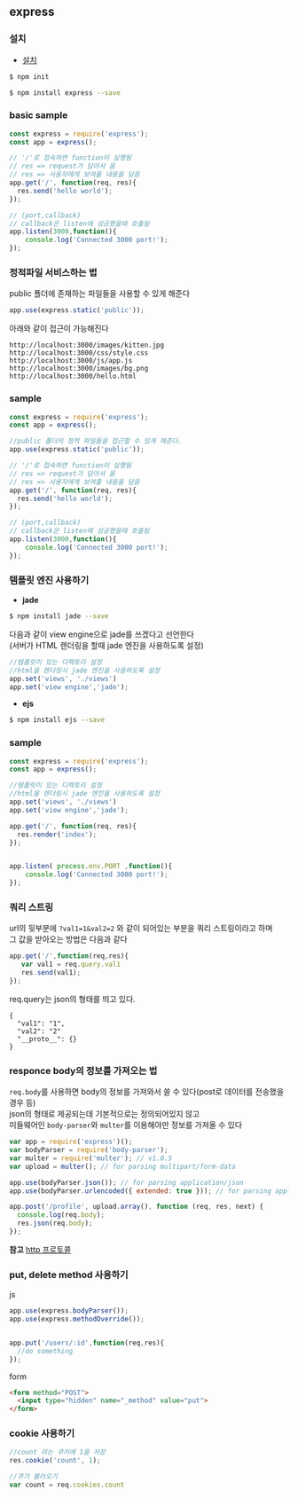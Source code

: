 ## express

### 설치
 - [설치](http://expressjs.com/ko/starter/installing.html)

```bash
$ npm init

$ npm install express --save
```

### basic sample

```js
const express = require('express');
const app = express();

// '/'로 접속하면 function이 실행됨
// res => request가 담아서 옴
// res => 사용자에게 보여줄 내용을 담음
app.get('/', function(req, res){
  res.send('hello world');
});

// (port,callback)
// callback은 listen에 성공했을때 호출됨
app.listen(3000,function(){
    console.log('Connected 3000 port!');
});
```

### 정적파일 서비스하는 법
public 폴더에 존재하는 파일들을 사용할 수 있게 해준다
```js
app.use(express.static('public'));
```
아래와 같이 접근이 가능해진다
```
http://localhost:3000/images/kitten.jpg
http://localhost:3000/css/style.css
http://localhost:3000/js/app.js
http://localhost:3000/images/bg.png
http://localhost:3000/hello.html
```
### sample

```js
const express = require('express');
const app = express();

//public 폴더의 정적 파일들을 접근할 수 있게 해준다.
app.use(express.static('public'));

// '/'로 접속하면 function이 실행됨
// res => request가 담아서 옴
// res => 사용자에게 보여줄 내용을 담음
app.get('/', function(req, res){
  res.send('hello world');
});

// (port,callback)
// callback은 listen에 성공했을때 호출됨
app.listen(3000,function(){
    console.log('Connected 3000 port!');
});
```

### 템플릿 엔진 사용하기
- **jade**
```bash
$ npm install jade --save
```
다음과 같이 view engine으로 jade를 쓰겠다고 선언한다    
(서버가 HTML 렌더링을 할때 jade 엔진을 사용하도록 설정)
```js
//템플릿이 있는 디렉토리 설정
//html을 렌더링시 jade 엔진을 사용하도록 설정
app.set('views', './views')
app.set('view engine','jade');
```
- **ejs**
```bash
$ npm install ejs --save
```

### sample
```js
const express = require('express');
const app = express();

//템플릿이 있는 디렉토리 설정
//html을 렌더링시 jade 엔진을 사용하도록 설정
app.set('views', './views')
app.set('view engine','jade');

app.get('/', function(req, res){
  res.render('index');
});


app.listen( process.env.PORT ,function(){
    console.log('Connected 3000 port!');
});
```

### 쿼리 스트링
url의 뒷부분에 `?val1=1&val2=2` 와 같이 되어있는 부분을 쿼리 스트링이라고 하며  
그 값을 받아오는 방법은 다음과 같다
```js
app.get('/',function(req,res){
   var val1 = req.query.val1
   res.send(val1);
});
```
req.query는 json의 형태를 띄고 있다.
```
{
  "val1": "1",
  "val2": "2"
  "__proto__": {}
}
```

### responce body의 정보를 가져오는 법

`req.body`를 사용하면 body의 정보를 가져와서 쓸 수 있다(post로 데이터를 전송했을 경우 등)  
json의 형태로 제공되는데 기본적으로는 정의되어있지 않고  
미들웨어인 `body-parser`와 `multer`를 이용해야만 정보를 가져올 수 있다

```js
var app = require('express')();
var bodyParser = require('body-parser');
var multer = require('multer'); // v1.0.5
var upload = multer(); // for parsing multipart/form-data

app.use(bodyParser.json()); // for parsing application/json
app.use(bodyParser.urlencoded({ extended: true })); // for parsing application/x-www-form-urlencoded

app.post('/profile', upload.array(), function (req, res, next) {
  console.log(req.body);
  res.json(req.body);
});
```

**참고**
[http 프로토콜](http://exoluse.egloos.com/v/4572381)

### put, delete method 사용하기

js
```js
app.use(express.bodyParser());
app.use(express.methodOverride());


app.put('/users/:id',function(req,res){
  //do something
});

```
form
```html
<form method="POST">
  <input type="hidden" name="_method" value="put">
</form>
```

### cookie 사용하기

```js
//count 라는 쿠키에 1을 저장
res.cookie('count', 1);

//쿠기 불러오기
var count = req.cookies.count
```
